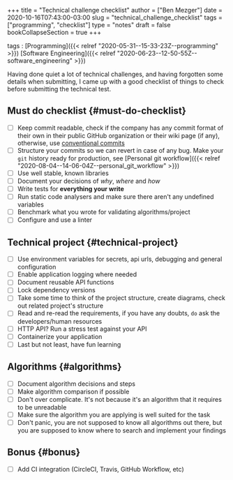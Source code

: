 +++
title = "Technical challenge checklist"
author = ["Ben Mezger"]
date = 2020-10-16T07:43:00-03:00
slug = "technical_challenge_checklist"
tags = ["programming", "checklist"]
type = "notes"
draft = false
bookCollapseSection = true
+++

tags
: [Programming]({{< relref "2020-05-31--15-33-23Z--programming" >}}) [Software Engineering]({{< relref "2020-06-23--12-50-55Z--software_engineering" >}})

Having done quiet a lot of technical challenges, and having forgotten some
details when submitting, I came up with a good checklist of things to check
before submitting the technical test.

## Must do checklist {#must-do-checklist}

- [ ] Keep commit readable, check if the company has any commit format of their
      own in their public GitHub organization or their wiki page (if any),
      otherwise, use [conventional commits](https://www.conventionalcommits.org/en/v1.0.0/)
- [ ] Structure your commits so we can revert in case of any bug. Make your
      `git` history ready for production, see [Personal git workflow]({{< relref "2020-08-04--14-06-04Z--personal_git_workflow" >}})
- [ ] Use well stable, known libraries
- [ ] Document your decisions of _why_, _where_ and _how_
- [ ] Write tests for **everything your write**
- [ ] Run static code analysers and make sure there aren't any undefined
      variables
- [ ] Benchmark what you wrote for validating algorithms/project
- [ ] Configure and use a linter

## Technical project {#technical-project}

- [ ] Use environment variables for secrets, api urls, debugging and general
      configuration
- [ ] Enable application logging where needed
- [ ] Document reusable API functions
- [ ] Lock dependency versions
- [ ] Take some time to think of the project structure, create diagrams, check
      out related project's structure
- [ ] Read and re-read the requirements, if you have any doubts, `do` ask the
      developers/human resources
- [ ] HTTP API? Run a stress test against your API
- [ ] Containerize your application
- [ ] Last but not least, have fun learning

## Algorithms {#algorithms}

- [ ] Document algorithm decisions and steps
- [ ] Make algorithm comparison if possible
- [ ] Don't over complicate. It's not because it's an algorithm that it requires
      to be unreadable
- [ ] Make sure the algorithm you are applying is well suited for the task
- [ ] Don't panic, you are not supposed to know all algorithms out there, but
      you are supposed to know where to search and implement your findings

## Bonus {#bonus}

- [ ] Add CI integration (CircleCI, Travis, GitHub Workflow, etc)
